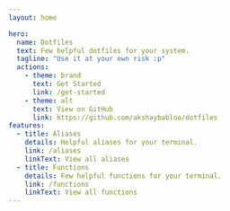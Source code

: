 ```yaml
---
layout: home

hero:
  name: Dotfiles
  text: Few helpful dotfiles for your system.
  tagline: "Use it at your own risk :p"
  actions:
    - theme: brand
      text: Get Started
      link: /get-started
    - theme: alt
      text: View on GitHub
      link: https://github.com/akshaybabloo/dotfiles
features:
  - title: Aliases
    details: Helpful aliases for your terminal.
    link: /aliases
    linkText: View all aliases
  - title: Functions
    details: Few helpful functions for your terminal.
    link: /functions
    linkText: View all functions
---
```


